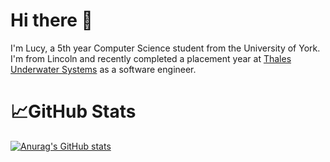 # Hi there 👋

I'm Lucy, a 5th year Computer Science student from the University of York. I'm from Lincoln and recently completed a placement year at [Thales Underwater Systems](https://www.thalesgroup.com/en/activities/defence/naval-forces/underwater-warfare#overview) as a software engineer.  

# 📈GitHub Stats

[![Anurag's GitHub stats](https://github-readme-stats.vercel.app/api?username=LucyIvatt&hide=contribs,issues&count_private=true&show_icons=true&theme=tokyonight)](https://github.com/anuraghazra/github-readme-stats)

